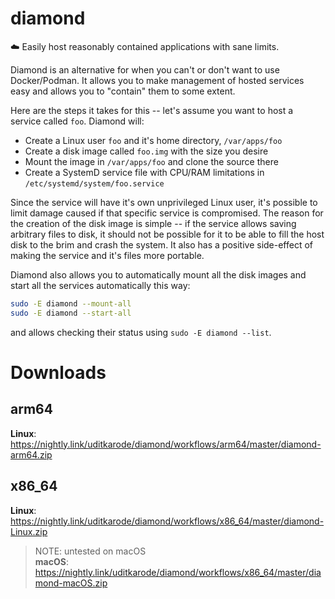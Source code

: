 # diamond
☁️ Easily host reasonably contained applications with sane limits.
  
Diamond is an alternative for when you can't or don't want to use Docker/Podman. It allows you to make management of hosted services easy and allows you to "contain" them to some extent.
  
Here are the steps it takes for this -- let's assume you want to host a service called `foo`.
Diamond will:
* Create a Linux user `foo` and it's home directory, `/var/apps/foo`
* Create a disk image called `foo.img` with the size you desire
* Mount the image in `/var/apps/foo` and clone the source there
* Create a SystemD service file with CPU/RAM limitations in `/etc/systemd/system/foo.service`
  
Since the service will have it's own unprivileged Linux user, it's possible to limit damage caused if that specific service is compromised. The reason for the creation of the disk image is simple -- if the service allows saving arbitrary files to disk, it should not be possible for it to be able to fill the host disk to the brim and crash the system. It also has a positive side-effect of making the service and it's files more portable.
  
Diamond also allows you to automatically mount all the disk images and start all the services automatically this way:
```bash
sudo -E diamond --mount-all
sudo -E diamond --start-all
```
  
and allows checking their status using `sudo -E diamond --list`.

# Downloads  
## arm64
**Linux**: https://nightly.link/uditkarode/diamond/workflows/arm64/master/diamond-arm64.zip  

## x86_64
**Linux**: https://nightly.link/uditkarode/diamond/workflows/x86_64/master/diamond-Linux.zip  

> NOTE: untested on macOS  
**macOS**: https://nightly.link/uditkarode/diamond/workflows/x86_64/master/diamond-macOS.zip

